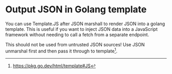 # Output JSON in Golang template

You can use Template.JS after JSON marshall to render JSON into a golang template. This is
useful if you want to inject JSON data into a JavaScript framework
without needing to call a fetch from a separate endpoint.

This should not be used from untrusted JSON sources! Use JSON unmarshal
first and then pass it through to template[^1].

[^1]:https://pkg.go.dev/html/template#JS
